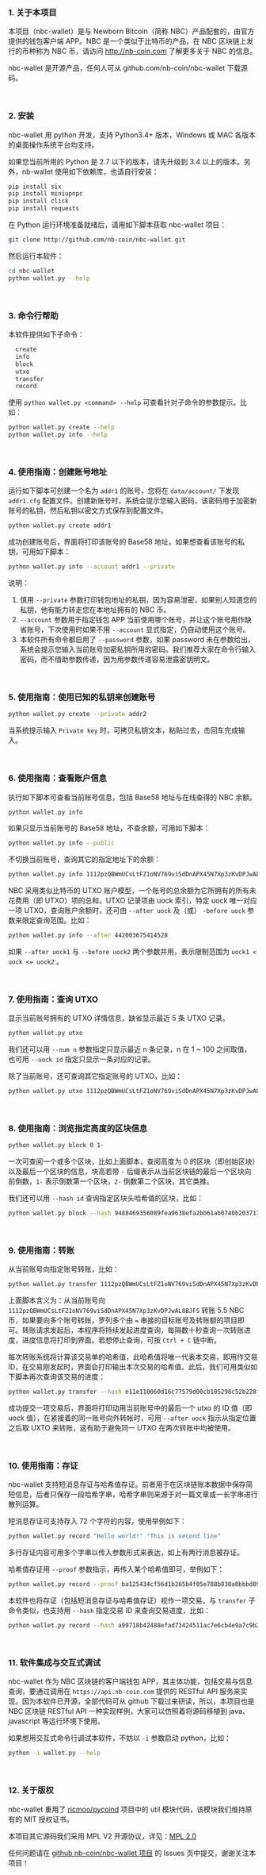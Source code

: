 
### 1. 关于本项目

本项目（nbc-wallet）是与 Newborn Bitcoin（简称 NBC）产品配套的，由官方提供的钱包客户端 APP。NBC 是一个类似于比特币的产品，在 NBC 区块链上发行的币种称为 NBC 币，请访问 http://nb-coin.com 了解更多关于 NBC 的信息。

nbc-wallet 是开源产品，任何人可从 github.com/nb-coin/nbc-wallet 下载源码。

&nbsp;

### 2. 安装

nbc-wallet 用 python 开发，支持 Python3.4+ 版本，Windows 或 MAC 各版本的桌面操作系统平台均支持。

如果您当前所用的 Python 是 2.7 以下的版本，请先升级到 3.4 以上的版本。另外，nb-wallet 使用如下依赖库，也请自行安装：

``` bash
pip install six
pip install miniupnpc
pip install click
pip install requests
```

在 Python 运行环境准备就绪后，请用如下脚本获取 nbc-wallet 项目：

``` bash
git clone http://github.com/nb-coin/nbc-wallet.git
```

然后运行本软件：

``` bash
cd nbc-wallet
python wallet.py --help
```

&nbsp;

### 3. 命令行帮助

本软件提供如下子命令：

``` bash
  create
  info
  block
  utxo
  transfer
  record
```

使用 `python wallet.py <command> --help` 可查看针对子命令的参数提示。比如：

``` bash
python wallet.py create --help
python wallet.py info --help
```

&nbsp;

### 4. 使用指南：创建账号地址

运行如下脚本可创建一个名为 `addr1` 的账号，您将在 `data/account/` 下发现 `addr1.cfg` 配置文件。创建新账号时，系统会提示您输入密码，该密码用于加密新账号的私钥，然后私钥以密文方式保存到配置文件。

``` bash
python wallet.py create addr1
```

成功创建账号后，界面将打印该账号的 Base58 地址，如果想查看该账号的私钥，可用如下脚本：

``` bash
python wallet.py info --account addr1 --private
```

说明：
1. 慎用 `--private` 参数打印钱包地址的私钥，因为容易泄密，如果别人知道您的私钥，他有能力转走您在本地址拥有的 NBC 币。
2. `--account` 参数用于指定钱包 APP 当前使用哪个账号，并让这个账号用作缺省账号，下次使用时如果不用 `--account` 显式指定，仍自动使用这个账号。
3. 本软件所有命令都启用了 `--password` 参数，如果 password 未在参数给出，系统会提示您输入当前账号加密私钥所用的密码。我们推荐大家在命令行输入密码，而不借助参数传递，因为用参数传递容易泄露密钥明文。

&nbsp;

### 5. 使用指南：使用已知的私钥来创建账号

``` bash
python wallet.py create --private addr2
```

当系统提示输入 `Private key` 时，可拷贝私钥文本，粘贴过去，击回车完成输入。

&nbsp;

### 6. 使用指南：查看账户信息

执行如下脚本可查看当前账号信息，包括 Base58 地址与在线查得的 NBC 余额。

``` bash
python wallet.py info
```

如果只显示当前账号的 Base58 地址，不查余额，可用如下脚本：

``` bash
python wallet.py info --public
```

不切换当前账号，查询其它的指定地址下的余额：

``` bash
python wallet.py info 1112pzQBWmUCsLtFZ1oNV769viSdDnAPX45N7Xp3zKvDPJwAL8BJFS
```

NBC 采用类似比特币的 UTXO 账户模型，一个账号的总余额为它所拥有的所有未花费用（即 UTXO）项的总和。UTXO 记录项由 uock 索引，特定 uock 唯一对应一项 UTXO，查询账户余额时，还可由 `--after uock` 及（或） `-before uock` 参数来限定查询范围。比如：

``` bash
python wallet.py info --after 442003675414528
```

如果 `--after uock1` 与 `--before uock2` 两个参数并用，表示限制范围为 `uock1 < uock <= uock2` 。

&nbsp;

### 7. 使用指南：查询 UTXO

显示当前账号拥有的 UTXO 详情信息，缺省显示最近 5 条 UTXO 记录。

``` bash
python wallet.py utxo
```

我们还可以用 `--num n` 参数指定只显示最近 n 条记录，n 在 1 ~ 100 之间取值，也可用 `--uock id` 指定只显示一条对应的记录。

除了当前账号，还可查询其它指定账号的 UTXO，比如：

``` bash
python wallet.py utxo 1112pzQBWmUCsLtFZ1oNV769viSdDnAPX45N7Xp3zKvDPJwAL8BJFS
```

&nbsp;

### 8. 使用指南：浏览指定高度的区块信息

``` bash
python wallet.py block 0 1-
```

一次可查阅一个或多个区块，比如上面脚本，查阅高度为 0 的区块（即创始区块）以及最后一个区块的信息，块高若带 `-` 后缀表示从当前区块链的最后一个区块向前倒数，`1-` 表示倒数第一个区块，`2-` 倒数第二个区块，其它类推。

我们还可以用 `--hash id` 查询指定区块头哈希值的区块，比如：

``` bash
python wallet.py block --hash 9488469356089fea9638efa2bb61ab0740b2037178292bdd665933b0d3020000
```

&nbsp;

### 9. 使用指南：转账

从当前账号向指定账号转账，比如：

``` bash
python wallet.py transfer 1112pzQBWmUCsLtFZ1oNV769viSdDnAPX45N7Xp3zKvDPJwAL8BJFS=5.5
```

上面脚本含义为：从当前账号向 `1112pzQBWmUCsLtFZ1oNV769viSdDnAPX45N7Xp3zKvDPJwAL8BJFS` 转账 5.5 NBC 币，如果要向多个账号转账，罗列多个由 `=` 串接的目标账号及转账额的项目即可。转账请求发起后，本程序将持续发起进度查询，每隔数十秒查询一次转账进度，进度信息将打印到界面。若想停止查询，可按 `Ctrl + C` 链中断。

每次转账系统将计算该交易单的哈希值，此哈希值将唯一代表本交易，即用作交易 ID，在交易刚发起时，界面会打印输出本次交易的哈希值。此后，我们可用类似如下脚本再次查询该交易的进度：

``` bash
python wallet.py transfer --hash e11e110060d16c77579d00cb105298c52b228f01664dcd9361ffae82b31cdffa
```

成功提交一项交易后，界面将打印动用当前账号中的最后一个 utxo 的 ID 值（即 uock 值），在紧接着的同一账号向外转帐时，可用 `--after uock` 指示从指定位置之后取 UXTO 来转账，这有助于避免同一 UTXO 在两次转账中均被使用。

&nbsp;

### 10. 使用指南：存证

nbc-wallet 支持短消息存证与哈希值存证。前者用于在区块链账本数据中保存简短信息，后者只保存一段哈希字串，哈希字串则来源于对一篇文章或一长字串进行散列运算。

短消息存证可支持存入 72 个字符的内容，使用举例如下：

``` bash
python wallet.py record "Hello world!" "This is second line"
```

多行存证内容可用多个字串以传入参数形式来表达，如上有两行消息被存证。

哈希值存证用 `--proof` 参数指示，再传入某个哈希值即可，举例如下：

``` bash
python wallet.py record --proof ba125434cf56d1b265b4f05e788b838a0bbbd89d0dfd3b3ec1452488552d80b1
```

本软件也将存证（包括短消息存证与哈希值存证）视作一项交易，与 `transfer` 子命令类似，也支持用 `--hash` 指定交易 ID 来查询交易进度，比如：

``` bash
python wallet.py record --hash a99718b42488efad73424511ac7e6cb4e9a7c9b200dca7182fb9eb67f023f267
```

&nbsp;

### 11. 软件集成与交互式调试

nbc-wallet 作为 NBC 区块链的客户端钱包 APP，其主体功能，包括交易与信息查询，要通过调用在 `https://api.nb-coin.com` 提供的 RESTful API 服务来实现。因为本软件已开源，全部代码可从 github 下载过来研读，所以，本项目也是 NBC 区块链 RESTful API 一种实现样例，大家可以仿照着将源码移植到 java、javascript 等运行环境下使用。

如果想用交互式命令行调试本软件，不妨以 `-i` 参数启动 python，比如：

``` bash
python -i wallet.py --help
```

&nbsp;

### 12. 关于版权

nbc-wallet 重用了 [ricmoo/pycoind](https://github.com/ricmoo/pycoind) 项目中的 util 模块代码，该模块我们维持原有的 MIT 授权证书。

本项目其它源码我们采用 MPL V2 开源协议，详见：[MPL 2.0](http://mozilla.org/MPL/2.0/)

任何问题请在 [github nb-coin/nbc-wallet 项目](https://github.com/nb-coin/nbc-wallet) 的 Issues 页中提交，谢谢关注本项目！

&nbsp;
